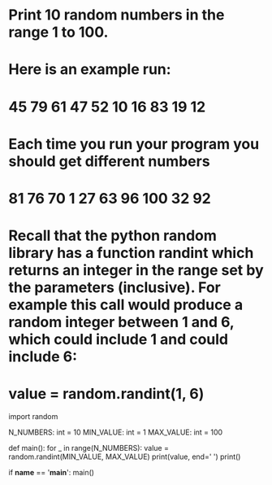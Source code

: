 # Print 10 random numbers in the range 1 to 100.
# Here is an example run:

# 45 79 61 47 52 10 16 83 19 12

# Each time you run your program you should get different numbers

# 81 76 70 1 27 63 96 100 32 92

# Recall that the python random library has a function randint which returns an integer in the range set by the parameters (inclusive). For example this call would produce a random integer between 1 and 6, which could include 1 and could include 6:

# value = random.randint(1, 6)

import random

N_NUMBERS: int = 10
MIN_VALUE: int = 1
MAX_VALUE: int = 100

def main():
    for _ in range(N_NUMBERS):
        value = random.randint(MIN_VALUE, MAX_VALUE)
        print(value, end=' ')
    print() 

if __name__ == '__main__':
    main()
